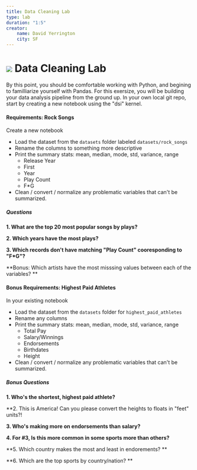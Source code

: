 ```yaml
---
title: Data Cleaning Lab
type: lab
duration: "1:5"
creator:
    name: David Yerrington
    city: SF
---
```


# ![](https://ga-dash.s3.amazonaws.com/production/assets/logo-9f88ae6c9c3871690e33280fcf557f33.png) Data Cleaning Lab

By this point, you should be comfortable working with Python, and begining to familliarize yourself with Pandas.  For this exersize, you will be building your data analysis pipeline from the ground up.  In your own local git repo, start by creating a new notebook using the "dsi" kernel.

#### Requirements:  Rock Songs

Create a new notebook 
- Load the dataset from the `datasets` folder labeled `datasets/rock_songs`
- Rename the columns to something more descriptive
- Print the summary stats: mean, median, mode, std, variance, range
  - Release Year
  - First
  - Year
  - Play Count
  - F*G
- Clean / convert / normalize any problematic variables that can't be summarized.

##### Questions
**1. What are the top 20 most popular songs by plays?**

**2. Which years have the most plays?**

**3. Which records don't have matching "Play Count" cooresponding to "F*G"?**

**Bonus: Which artists have the most misssing values between each of the variables? ** 


#### Bonus Requirements:  Highest Paid Athletes
In your existing notebook
- Load the dataset from the `datasets` folder for `highest_paid_athletes`
- Rename any columns
- Print the summary stats: mean, median, mode, std, variance, range
  - Total Pay
  - Salary/Winnings
  - Endorsements
  - Birthdates
  - Height
- Clean / convert / normalize any problematic variables that can't be summarized.

##### Bonus Questions
**1. Who's the shortest, highest paid athlete?**

**2. This is America!  Can you please convert the heights to floats in "feet" units?!

**3. Who's making more on endorsements than salary?**

**4. For #3, Is this more common in some sports more than others?**

**5. Which country makes the most and least in endorements? **

**6. Which are the top sports by country/nation? **
